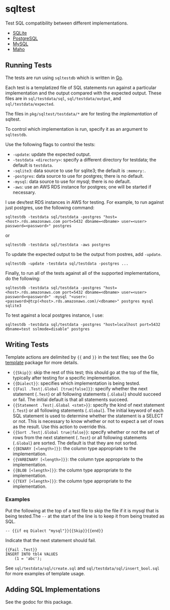 # sqltest
Test SQL compatibility between different implementations.
* [SQLite](https://www.sqlite.org/)
* [PostgreSQL](https://www.postgresql.org/)
* [MySQL](https://www.sqlite.org/)
* [Maho](https://github.com/leftmike/maho)

## Running Tests

The tests are run using `sqltestdb` which is written in [Go](https://golang.org/).

Each test is a templatized file of SQL
statements run against a particular implementation and the output compared with the expected
output. These files are in `sql/testdata/sql`, `sql/testdata/output`, and
`sql/testdata/expected`.

The files in `pkg/sqltest/testdata/*` are for testing the *implementation* of sqltest.

To control which implementation is run, specify it as an argument to `sqltestdb`.

Use the following flags to control the tests:
* `-update`: update the expected output.
* `-testdata <directory>`: specify a different directory for testdata; the default is `testdata`.
* `-sqlite3`: data source to use for sqlite3; the default is `:memory:`.
* `-postgres`: data source to use for postgres; there is no default.
* `-mysql`: data source to use for mysql; there is no default.
* `-aws`: use an AWS RDS instance for postgres; one will be started if necessary.

I use dev/test RDS instances in AWS for testing. For example, to run against just postgres, use
the following command:
```
sqltestdb -testdata sql/testdata -postgres "host=<host>.rds.amazonaws.com port=5432 dbname=<dbname> user=<user> password=<password>" postgres
```
or
```
sqltestdb -testdata sql/testdata -aws postgres
```

To update the expected output to be the output from postres, add `-update`.
```
sqltestdb -update -testdata sql/testdata -postgres ...
```

Finally, to run all of the tests against all of the supported implementations, do the following:
```
sqltestdb -testdata sql/testdata -postgres "host=<host>.rds.amazonaws.com port=5432 dbname=<dbname> user=<user> password=<password>" -mysql "<user>:<password>@tcp(<host>.rds.amazonaws.com)/<dbname>" postgres mysql sqlite3
```

To test against a local postgres instance, I use:
```
sqltestdb -testdata sql/testdata -postgres "host=localhost port=5432 dbname=test sslmode=disable" postgres
```

## Writing Tests

Template actions are delimited by `{{` and `}}` in the test files; see the Go
[template](https://golang.org/pkg/text/template/) package for more details.

* `{{Skip}}`: skip the rest of this test; this should go at the top of the file, typically
after testing for a specific implementation.
* `{{Dialect}}`: specifies which implementation is being tested.
* `{{Fail .Test|.Global [true|false]}}`: specify whether the next statement (`.Test`) or all
following statements (`.Global`) should succeed or fail. The initial default is that all
statements succeed.
* `{{Statement .Test|.Global <stmt>}}`: specify the kind of next statement (`.Test`) or all
following statements (`.Global`). The initial keyword of each SQL statement is used to
determine whether the statement is a SELECT or not. This is necessary to know whether or not to
expect a set of rows as the result. Use this action to override this.
* `{{Sort .Test|.Global true|false}}`: specify whether or not the set of rows from the next
statement (`.Test`) or all following statements (`.Global`) are sorted. The default is that they
are not sorted.
* `{{BINARY [<length>]}}`: the column type appropriate to the implementation.
* `{{VARBINARY [<length>]}}`: the column type appropriate to the implementation.
* `{{BLOB [<length>]}}`: the column type appropriate to the implementation.
* `{{TEXT [<length>]}}`: the column type appropriate to the implementation.

### Examples
Put the following at the top of a test file to skip the file if it is mysql that is being tested.The `--` at the start of the line is to keep it from being treated as SQL.
```
-- {{if eq Dialect "mysql"}}{{Skip}}{{end}}
```

Indicate that the next statement should fail.
```
{{Fail .Test}}
INSERT INTO tbl4 VALUES
    (1 = 'abc');
```

See `sql/testdata/sql/create.sql` and `sql/testdata/sql/insert_bool.sql` for more examples of
template usage.

## Adding SQL Implementations

See the godoc for this package.

